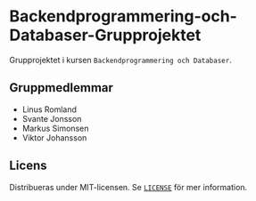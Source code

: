 # Backendprogrammering-och-Databaser-Grupprojektet

Grupprojektet i kursen `Backendprogrammering och Databaser`.

## Gruppmedlemmar

-   Linus Romland
-   Svante Jonsson
-   Markus Simonsen
-   Viktor Johansson

## Licens

Distribueras under MIT-licensen. Se [`LICENSE`](LICENSE) för mer information.
